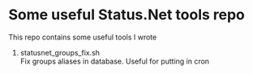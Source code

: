# Some useful Status.Net tools repo

This repo contains some useful tools I wrote

1. statusnet_groups_fix.sh  
Fix groups aliases in database. Useful for putting in cron
